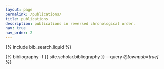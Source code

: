```yaml
---
layout: page
permalink: /publications/
title: publications
description: publications in reversed chronological order.
nav: true
nav_order: 2
---
```


<!-- _pages/publications.md -->

<!-- Bibsearch Feature -->

{% include bib_search.liquid %}

<div class="publications">

{% bibliography -f {{ site.scholar.bibliography }} --query @*[ownpub=true]*  %}

</div>

